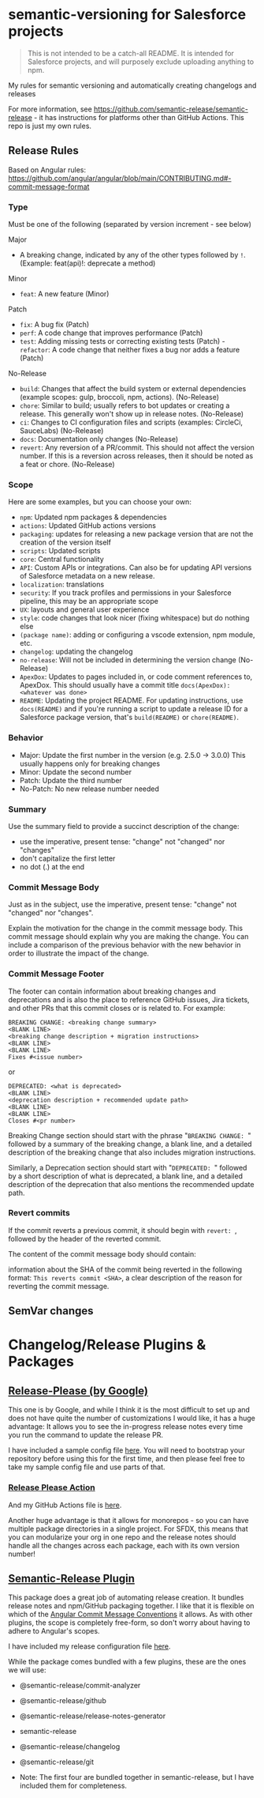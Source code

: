 # semantic-versioning for Salesforce projects

> This is not intended to be a catch-all README. It is intended for Salesforce projects, and will purposely exclude uploading anything to npm.

My rules for semantic versioning and automatically creating changelogs and releases

For more information, see https://github.com/semantic-release/semantic-release - it has instructions for platforms other than GitHub Actions. This repo is just my own rules.

## Release Rules

Based on Angular rules: https://github.com/angular/angular/blob/main/CONTRIBUTING.md#-commit-message-format

### Type

Must be one of the following (separated by version increment - see below)

Major

- A breaking change, indicated by any of the other types followed by `!`. (Example: feat(api)!: deprecate a method)

Minor

- `feat`: A new feature (Minor)

Patch

- `fix`: A bug fix (Patch)
- `perf`: A code change that improves performance (Patch)
- `test`: Adding missing tests or correcting existing tests (Patch) - `refactor`: A code change that neither fixes a bug nor adds a feature (Patch)

No-Release

- `build`: Changes that affect the build system or external dependencies (example scopes: gulp, broccoli, npm, actions). (No-Release)
- `chore`: Similar to build; usually refers to bot updates or creating a release. This generally won't show up in release notes. (No-Release)
- `ci`: Changes to CI configuration files and scripts (examples: CircleCi, SauceLabs) (No-Release)
- `docs`: Documentation only changes (No-Release)
- `revert`: Any reversion of a PR/commit. This should not affect the version number. If this is a reversion across releases, then it should be noted as a feat or chore. (No-Release)

### Scope

Here are some examples, but you can choose your own:

- `npm`: Updated npm packages & dependencies
- `actions`: Updated GitHub actions versions
- `packaging`: updates for releasing a new package version that are not the creation of the version itself
- `scripts`: Updated scripts
- `core`: Central functionality
- `API`: Custom APIs or integrations. Can also be for updating API versions of Salesforce metadata on a new release.
- `localization`: translations
- `security`: If you track profiles and permissions in your Salesforce pipeline, this may be an appropriate scope
- `UX`: layouts and general user experience
- `style`: code changes that look nicer (fixing whitespace) but do nothing else
- `(package name)`: adding or configuring a vscode extension, npm module, etc.
- `changelog`: updating the changelog
- `no-release`: Will not be included in determining the version change (No-Release)
- `ApexDox`: Updates to pages included in, or code comment references to, ApexDox. This should usually have a commit title `docs(ApexDox): <whatever was done>`
- `README`: Updating the project README. For updating instructions, use `docs(README)` and if you're running a script to update a release ID for a Salesforce package version, that's `build(README)` or `chore(README)`.

### Behavior

- Major: Update the first number in the version (e.g. 2.5.0 -> 3.0.0)
  This usually happens only for breaking changes
- Minor: Update the second number
- Patch: Update the third number
- No-Patch: No new release number needed

### Summary

Use the summary field to provide a succinct description of the change:

- use the imperative, present tense: "change" not "changed" nor "changes"
- don't capitalize the first letter
- no dot (.) at the end

### Commit Message Body

Just as in the subject, use the imperative, present tense: "change" not "changed" nor "changes".

Explain the motivation for the change in the commit message body. This commit message should explain why you are making the change. You can include a comparison of the previous behavior with the new behavior in order to illustrate the impact of the change.

### Commit Message Footer

The footer can contain information about breaking changes and deprecations and is also the place to reference GitHub issues, Jira tickets, and other PRs that this commit closes or is related to. For example:

```
BREAKING CHANGE: <breaking change summary>
<BLANK LINE>
<breaking change description + migration instructions>
<BLANK LINE>
<BLANK LINE>
Fixes #<issue number>
```

or

```
DEPRECATED: <what is deprecated>
<BLANK LINE>
<deprecation description + recommended update path>
<BLANK LINE>
<BLANK LINE>
Closes #<pr number>
```

Breaking Change section should start with the phrase "`BREAKING CHANGE: `" followed by a summary of the breaking change, a blank line, and a detailed description of the breaking change that also includes migration instructions.

Similarly, a Deprecation section should start with "`DEPRECATED: `" followed by a short description of what is deprecated, a blank line, and a detailed description of the deprecation that also mentions the recommended update path.

### Revert commits

If the commit reverts a previous commit, it should begin with `revert: `, followed by the header of the reverted commit.

The content of the commit message body should contain:

information about the SHA of the commit being reverted in the following format: `This reverts commit <SHA>`,
a clear description of the reason for reverting the commit message.

## SemVar changes

# Changelog/Release Plugins & Packages

## [Release-Please (by Google)](https://github.com/googleapis/release-please)

This one is by Google, and while I think it is the most difficult to set up and does not have quite the number of customizations I would like, it has a huge advantage: It allows you to see the in-progress release notes every time you run the command to update the release PR.

I have included a sample config file [here](release-please-config.json). You will need to bootstrap your repository before using this for the first time, and then please feel free to take my sample config file and use parts of that.

### [Release Please Action](https://github.com/google-github-actions/release-please-action)

And my GitHub Actions file is [here](/.github/workflows/release.yml).

Another huge advantage is that it allows for monorepos - so you can have multiple package directories in a single project. For SFDX, this means that you can modularize your org in one repo and the release notes should handle all the changes across each package, each with its own version number!

## [Semantic-Release Plugin](https://semantic-release.gitbook.io/semantic-release/)

This package does a great job of automating release creation. It bundles release notes and npm/GitHub packaging together. I like that it is flexible on which of the [Angular Commit Message Conventions](https://github.com/angular/angular/blob/main/CONTRIBUTING.md#-commit-message-format#type) it allows. As with other plugins, the scope is completely free-form, so don't worry about having to adhere to Angular's scopes.

I have included my release configuration file [here](/.releaserc).

While the package comes bundled with a few plugins, these are the ones we will use:

- @semantic-release/commit-analyzer
- @semantic-release/github
- @semantic-release/release-notes-generator
- semantic-release

- @semantic-release/changelog
- @semantic-release/git
- Note: The first four are bundled together in semantic-release, but I have included them for completeness.
